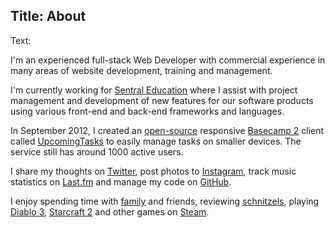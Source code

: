 Title: About
----
Text:

I'm an experienced full-stack Web Developer with commercial experience in many areas of website development, training and management.

I'm currently working for [Sentral Education](https://www.sentral.com.au/) where I assist with project management and development of new features for our software products using various front-end and back-end frameworks and languages.

In September 2012, I created an [open-source](https://github.com/brendanmurty/upcomingtasks) responsive [Basecamp 2](https://basecamp.com/2) client called [UpcomingTasks](http://upcomingtasks.com/) to easily manage tasks on smaller devices. The service still has around 1000 active users.

I share my thoughts on [Twitter](https://twitter.com/brendanmurty), post photos to [Instagram](https://instagram.com/brendan.murty), track music statistics on [Last.fm](http://www.last.fm/user/brendanmurty) and manage my code on [GitHub](https://github.com/brendanmurty).

I enjoy spending time with [family](http://islamurty.com/) and friends, reviewing [schnitzels](http://schnitmydadsays.com/), playing [Diablo 3](http://us.battle.net/d3/en/profile/murty-1877/career), [Starcraft 2](http://sea.battle.net/sc2/en/profile/148220/1/murty/) and other games on [Steam](http://steamcommunity.com/id/brendanmurty).
